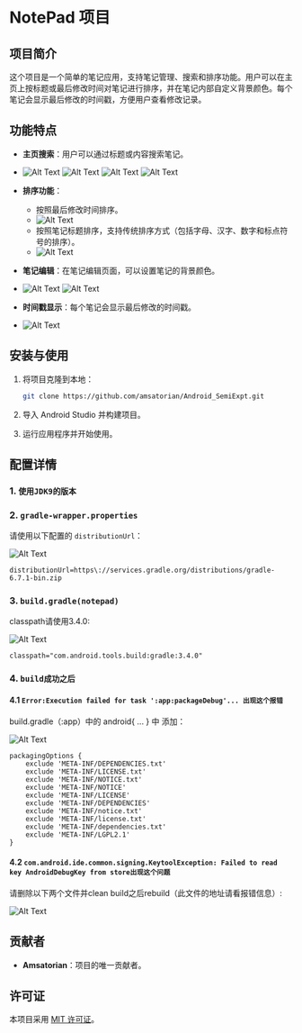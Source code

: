 # NotePad 项目

## 项目简介

这个项目是一个简单的笔记应用，支持笔记管理、搜索和排序功能。用户可以在主页上按标题或最后修改时间对笔记进行排序，并在笔记内部自定义背景颜色。每个笔记会显示最后修改的时间戳，方便用户查看修改记录。

## 功能特点

- **主页搜索**：用户可以通过标题或内容搜索笔记。
- ![Alt Text](./README_PIC/A001.png) ![Alt Text](./README_PIC/A002.png) ![Alt Text](./README_PIC/A003.png) ![Alt Text](./README_PIC/A004.png)
- **排序功能**：
  - 按照最后修改时间排序。
  - ![Alt Text](./README_PIC/A005.png)
  - 按照笔记标题排序，支持传统排序方式（包括字母、汉字、数字和标点符号的排序）。
  - ![Alt Text](./README_PIC/A006.png)

- **笔记编辑**：在笔记编辑页面，可以设置笔记的背景颜色。
- ![Alt Text](./README_PIC/A007.png) ![Alt Text](./README_PIC/A008.png)
- **时间戳显示**：每个笔记会显示最后修改的时间戳。
- ![Alt Text](./README_PIC/A009.png)

## 安装与使用

1. 将项目克隆到本地：
    ```bash
    git clone https://github.com/amsatorian/Android_SemiExpt.git
    ```

2. 导入 Android Studio 并构建项目。

3. 运行应用程序并开始使用。

## 配置详情

### 1. `使用JDK9的版本`

### 2. `gradle-wrapper.properties`

请使用以下配置的 `distributionUrl`：

![Alt Text](./001.png)

```properties
distributionUrl=https\://services.gradle.org/distributions/gradle-6.7.1-bin.zip
```

### 3.  `build.gradle(notepad)`
classpath请使用3.4.0:

![Alt Text](./002.png)

```properties
classpath="com.android.tools.build:gradle:3.4.0"
```
### 4. `build成功之后`
#### 4.1 `Error:Execution failed for task ':app:packageDebug'... 出现这个报错`
build.gradle（:app）中的 android{ ... } 中 添加：

![Alt Text](./003.png)

```properties
packagingOptions {
    exclude 'META-INF/DEPENDENCIES.txt'
    exclude 'META-INF/LICENSE.txt'
    exclude 'META-INF/NOTICE.txt'
    exclude 'META-INF/NOTICE'
    exclude 'META-INF/LICENSE'
    exclude 'META-INF/DEPENDENCIES'
    exclude 'META-INF/notice.txt'
    exclude 'META-INF/license.txt'
    exclude 'META-INF/dependencies.txt'
    exclude 'META-INF/LGPL2.1'
}
```
#### 4.2 `com.android.ide.common.signing.KeytoolException: Failed to read key AndroidDebugKey from store出现这个问题`
请删除以下两个文件并clean build之后rebuild（此文件的地址请看报错信息）:

![Alt Text](./004.png)

## 贡献者

- **Amsatorian**：项目的唯一贡献者。

## 许可证

本项目采用 [MIT 许可证](LICENSE)。



